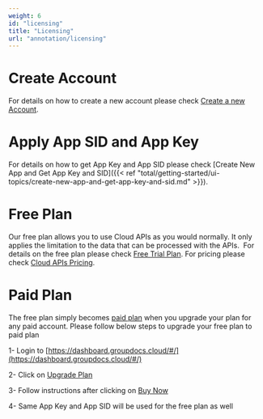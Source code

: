 ```yaml
---
weight: 6
id: "licensing"
title: "Licensing"
url: "annotation/licensing"
---
```







# Create Account #

For details on how to create a new account please check [Create a new Account](https://idsrv.asposeptyltd.com/identity/signup?signin#afd1a248967c69e396baddcd488ef333).

# Apply App SID and App Key #

For details on how to get App Key and App SID please check [Create New App and Get App Key and SID]({{< ref "total/getting-started/ui-topics/create-new-app-and-get-app-key-and-sid.md" >}}).

# Free Plan #

Our free plan allows you to use Cloud APIs as you would normally. It only applies the limitation to the data that can be processed with the APIs.  For details on the free plan please check [Free Trial Plan](https://purchase.groupdocs.cloud/trial). For pricing please check [Cloud APIs Pricing](https://purchase.groupdocs.cloud/pricing).

# Paid Plan #

The free plan simply becomes [paid plan](https://purchase.groupdocs.cloud/pricing) when you upgrade your plan for any paid account. Please follow below steps to upgrade your free plan to paid plan 

1- Login to [https://dashboard.groupdocs.cloud/#/](https://dashboard.groupdocs.cloud/#/)

2- Click on [Upgrade Plan](https://dashboard.groupdocs.cloud/#/plan)

3- Follow instructions after clicking on [Buy Now](https://dashboard.groupdocs.cloud/#/plan/subscribe/320)

4- Same App Key and App SID will be used for the free plan as well

 